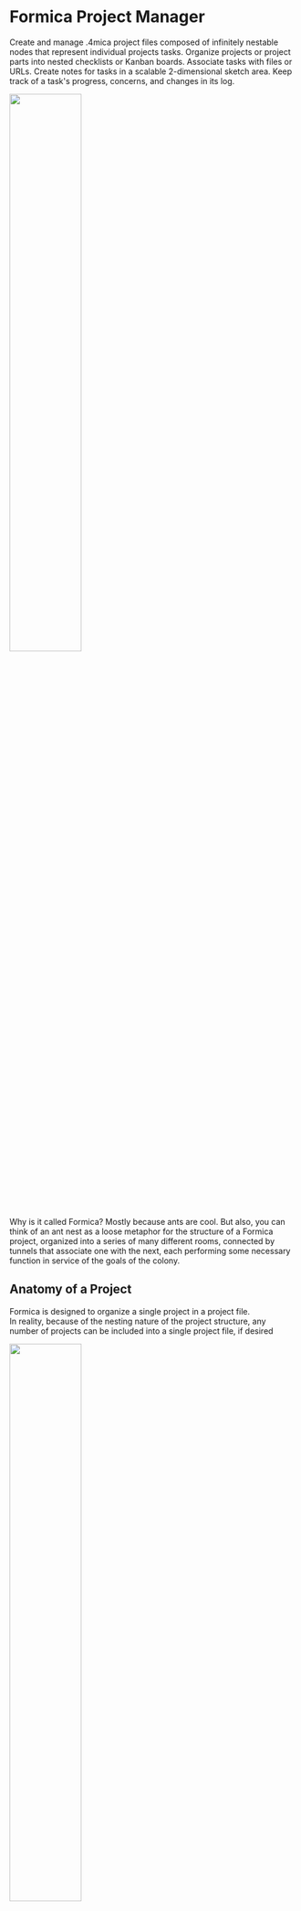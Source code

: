 # Formica Project Manager
Create and manage .4mica project files composed of infinitely nestable nodes that represent individual projects tasks. Organize projects or project parts into nested checklists or Kanban boards. Associate tasks with files or URLs. Create notes for tasks in a scalable 2-dimensional sketch area. Keep track of a task's progress, concerns, and changes in its log.

<img src="Images/Launcher.png" style="width:50%;" />

Why is it called Formica? Mostly because ants are cool. But also, you can think of an ant nest as a loose metaphor for the structure of a Formica project, organized into a series of many different rooms, connected by tunnels that associate one with the next, each performing some necessary function in service of the goals of the colony.

## Anatomy of a Project
Formica is designed to organize a single project in a project file.<br>
In reality, because of the nesting nature of the project structure, any number of projects can be included into a single project file, if desired<br>

<img src="Images/New-Project.png" style="width:50%;" />

Each project is composed entirely of Nodes.<br>
Nodes are composed of:<br>
a Title: a name for the Node, which must be unique across the document;<br>
a Statement: a multiline block of text, where the primary objectives of the Node are clearly stated;<br>
its Children: an ordered list of Nodes, a more granular and trackable breakdown of the Node's objectives;<br>
its Links: an ordered list of filepaths or URLs associated with the Node;<br>
its Sketch: a 2-dimensional area where auxillary text notes can be arranged and explored;<br>
its Log: a collection of text entries, for evaluating progress and possible improvements on the Node's objectives<br>
it Status: marking the task as complete, incomplete, or untracked.<br>

## The Node is a Task
Formica was designed around a simple method for organizing tasks.

Tasks are composed of three definitional parts:<br>
The Statement: a brief, specific statement of the primary objectives of the task. In Formica, this is the Node's Statement.<br>
The Breakdown: a list of the subtasks necessary to complete the task. In Formica, this is the Node's Children.<br>
The Review: where a tasks is periodically re-evaluated to determine if its stated objectives are being satisfied by the work beind done, and to consider possible improvement to the Breakdown. In Formica, this is the Node's Log.<br>

Most tasks can be either finite, or indefinite.

Finite tasks have a specific end state, after which the task is complete.

Indefinite tasks are continuous, and do not have a specific end state.

A finite task may be to build a new ant nest for the colony, an indefinite task may be to maintain that nest after construction.

Finite tasks are more likely to be composed of finite subtasks, that may only need to be completed once. Indefinite tasks are more likely to be composed of a list of tasks that must be completed periodically, or states that must be continuously maintained.

Because of the nature of the differences between finite and indefinite tasks, the review process for each should be addressed differently.
Finite task reviews should focus more on evaluating the trajectory of the completed work, and whether or not that is the best way to achieve the stated objectives.
Indefinite tasks, which by nature may be less dynamic, should focus more on listing possible improvements to the processes for achieving the stated objectives.


## The Tree
Navigating nested nodes need not necessitiate nightmarish nonsense.

Nodes, in the end, are really just fancy nested checklists. But imagine composing a large project of many levels of nested nodes, and then trying to navigate through them, *as checklists*:
"Was it in this Node?" Click. "Oh, no, maybe the one before it" Back. Sroll. Click. "Nope, not this one" Back. Scroll. Click. Click. Click.

Rather than displaying Nodes as Tasklists or Kanban boards by default, they're displayed as a tree, starting with the root element. You can navigate by clicking around, or by using the arrow key on the keyboard.
Navigate to a Node and click Enter to view it as a Tasklist or Kanban board.

<img src="Images/Tree-View-1.png" style="width:50%;" />

<img src="Images/Tree-View-2.png" style="width:50%;" />

Orphaned Nodes, those who were cut from their Parent Node and now have no Parent Nodes anywhere in the document, are displayed under the root Node, so that they are still accessible. Copy and paste them into other Nodes to get them back off of the main screen.

<img src="Images/Orphans.png" style="width:50%;" />

After clicking Enter from the Tree on the Node you want to open, it opens as either a Tasklist, or a Kanban board.

## The Tasklist
Tasklists display nodes a nested checklists. Tracked child Nodes and their tracked children are displayed in the upper list. Untrakced child nodes and their untracked children are displayed in the lower list.

<img src="Images/Task-View.png" style="width:50%;" />

You can change the depth of the list using the menu or keybind. This effect is purely visual.

## The Kanban
I know you, the fancy supervisor type. You don't just want some measly checklist, fancy nesting or not.
No, what you want is the *real* project management format. You want a Kanban board. Well, you're in luck.

Simply enter a Node, press Alt+m, and then select option 2, to convert your primitive little list into a **prime Kanban masterpiece**.

<img src="Images/Kanban-View-2.png" style="width:50%;" />

Untracked child Nodes are considered Stages. They are displayed in order.

Their children are considered the board's tasks. Use the menu or keybinds to move tasks from Stage to Stage.

Tracked child nodes are sorted off to the side in a little tasklist of their own. Use this for tracking meta tasks or other things that may not necessarily fit so easily into the model of the Kanban board, yet still belong with the project.

<img src="Images/Kanban-View-1.png" style="width:50%;" />

And finally, way off to the right of the board, is the sketch area. It's a little bigger in the Kanban view than the Tasklist view, but size doesn't matter much to the Sketch area.

## The Sketch
Each Node has a Sketch, which is just a board of little text notes that aren't tasks, maybe they're ideas or questions or auxillary information, whatever you need. Not everything has to be a task.

The Sketch area and entries into a Node's Sketch have a pretty wide range of sizes, and practically limitless space.

You can make some notes small.

<img src="Images/Sketch-View-Small.png" style="width:50%;" />

You can also make them big.

<img src="Images/Sketch-View-Big.png" style="width:50%;" />

Whatever floats your boat.

Now, I know what you're thinking. *But, what if I need to write down the location of a file? Or a website? Now I need to copy it, position it, and then enter it to copy over the path every time I want to access that file, or open that webpage? Sounds inconvenient.*
And you would be right. A Node's Sketch isn't for that. It's for taking notes during your DnD sessions.

What then, for remote resources?

## The Links
Save URLs or filepaths for quick and easy access to remote resources.

<img src="Images/Links.png" style="width:50%;" />

Click a link to open the link menu, (where you can replace or reorder a Node's links), and click the option to use your computer's default program to open that link.

*Beware*, this feature is not necessarily protected from malicious or incompetent use. Don't enter any shell commands in here, don't link to programs you don't want the computer to execute, don't feed it dangerous input, unless you know what you are doing.

On the other hand, if you don't know what any of that means, and you just wanna stuff the links to your favorite websites in there, feel free to proceed as you were without concern.

## The Log
Periodically review the progress of your project or task using its Node's Log functionality.
The most recent log is displayed under the Sketch in the Tree, and under the checklists in both Tasklists and Kanban boards.

<img src="Images/Log-View.png" style="width:50%;" />

Press the menu option or keybind to enter a new log. Condsider starting it with the current date, as a best practice.

Press the menu option or keybind to view the logbook in its entirety. Navigate, edit, or rearrange the previous logs as you see fit.

<img src="Images/Logbook.png" style="width:50%;" />

## Search
The Tree navigation is very convenient, but still, you can't find that one Node you made a while ago. You know what it was called, but where did you put it?
Your project is starting to get really populated. It's hard to find those missing Nodes you made last tuesday, at 2:30am, just before falling asleep at your desk.

Just use the Search. Find that missing node by entering a string of text as a search query, and looking through every nested child Node of the currently selected Node that has a Title or Statement that matches it. (Search is not smart, it's just using regex, so don't use multiple keywords or search engine commands.)

<img src="Images/Search.png" style="width:50%;" />

Click to enter the node, and then click Back in the menu to return to the Node you searched from.

Search doesn't return any information about who is a parent to the matched items, because they can have any number of parents and any number of children. We'll add that useful extra information in at a later date.

## Status
Nodes, as previously stated, can be complete, incomplete, or untracked. This impacts how they are viewed in Tasklists and Kanban boards. Tracked Nodes should generally represent finite tasks, and untracked Nodes should generally represent indefinite tasks (or Kanban stages).

<img src="Images/Tracking.png" style="width:50%;" />

Use the menu or keybinds to toggle between tracked and untracked, and between complete and incomplete for the tracked ones.
